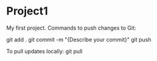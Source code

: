 # Project1
My first project.
Commands to push changes to Git:

git add .
git commit -m "{Describe your commit}"
git push

To pull updates locally: git pull